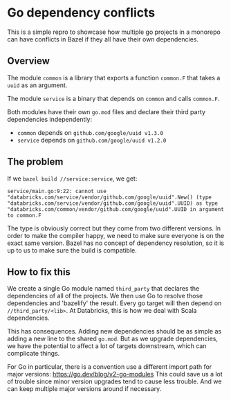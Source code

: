# Go dependency conflicts

This is a simple repro to showcase how multiple go projects in a monorepo
can have conflicts in Bazel if they all have their own dependencies.

## Overview

The module `common` is a library that exports a function `common.F` that takes a `uuid` as an argument.

The module `service` is a binary that depends on `common` and calls `common.F`.

Both modules have their own `go.mod` files and declare their third party dependencies independently:

- `common` depends on `github.com/google/uuid v1.3.0`
- `service` depends on `github.com/google/uuid v1.2.0`

## The problem

If we `bazel build //service:service`, we get:

```
service/main.go:9:22: cannot use "databricks.com/service/vendor/github.com/google/uuid".New() (type "databricks.com/service/vendor/github.com/google/uuid".UUID) as type "databricks.com/common/vendor/github.com/google/uuid".UUID in argument to common.F
```

The type is obviously correct but they come from two different versions. In order to make the compiler happy, we need to make sure everyone is on the exact same version. Bazel has no concept of dependency resolution, so it is up to us to make sure the build is compatible.

## How to fix this

We create a single Go module named `third_party` that declares the dependencies of all of the projects. We then use Go to resolve those dependencies and 'bazelify' the result. Every go target will then depend on `//third_party/<lib>`. At Databricks, this is how we deal with Scala dependencies.

This has consequences. Adding new dependencies should be as simple as adding a new line to the shared `go.mod`. But as we upgrade dependencies, we have the potential to affect a lot of targets downstream, which can complicate things.

For Go in particular, there is a convention use a different import path for major versions: https://go.dev/blog/v2-go-modules
This could save us a lot of trouble since minor version upgrades tend to cause less trouble. And we can keep multiple major versions around if necessary.
